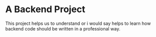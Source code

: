 # A Backend Project

This project helps us to understand or i would say helps to learn how backend code should be written in a professional way.

